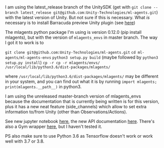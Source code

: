 
I am using the latest_release branch of the UnitySDK (get with `git clone --branch latest_release git@github.com:Unity-Technologies/ml-agents.git`) with the latest version of Unity. But not sure if this is necessary.
What *is* necessary is to install Barracuda preview Unity plugin (see [here](https://github.com/Unity-Technologies/ml-agents/issues/3027))

The mlagents python package I'm using is version 0.12.0 (pip install mlagents), but with the version of `mlagents_envs` in master branch. The way I got it to work is to

`git clone git@github.com:Unity-Technologies/ml-agents.git`
`cd ml-agents/ml-agents-envs`
`python3 setup.py build` (maybe followed by `python3 setup.py install`)
`cp -r cp -r mlagents/envs/ /usr/local/lib/python3.6/dist-packages/mlagents/`

where `/usr/local/lib/python3.6/dist-packages/mlagents/` may be different in your system, and you can find out what it is by running `import mlagents; print(mlagents.__path__)` in python3.

I am using the unreleased master-branch version of mlagents_envs because the documentation that is currently being written is for this version, plus it has a new neat feature (side_channels) which allow to set extra information to/from Unity (other than Observations/Actions).

See new jupyter notebook [here](https://github.com/Unity-Technologies/ml-agents/blob/master/notebooks/getting-started.ipynb), the new API documentation [here](https://github.com/Unity-Technologies/ml-agents/blob/master/docs/Python-API.md). There's also a Gym wrapper [here](https://github.com/Unity-Technologies/ml-agents/blob/master/gym-unity/README.md), but I haven't tested it.

PS also make sure to use Python 3.6 as Tensorflow doesn't work or work well with 3.7 or 3.8.
